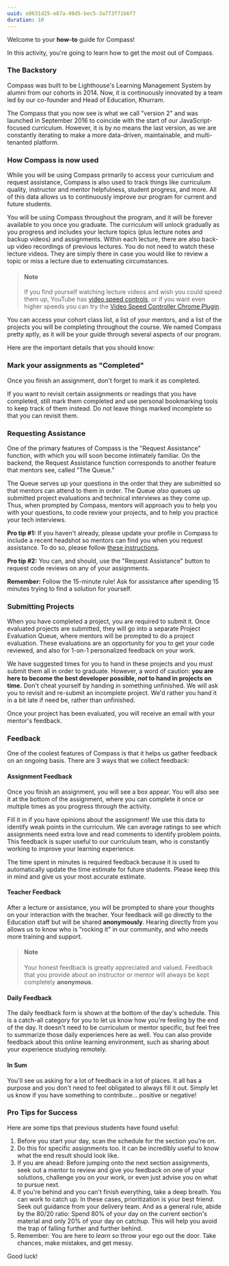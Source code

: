 ```yaml
---
uuid: e8631d25-e87a-49d5-bec5-3a773f71b6f7
duration: 10
---
```

Welcome to your __how-to__ guide for Compass!

In this activity, you're going to learn how to get the most out of Compass.


### The Backstory

Compass was built to be Lighthouse's Learning Management System by alumni from our cohorts in 2014. Now, it is continuously innovated by a team led by our co-founder and Head of Education, Khurram.

The Compass that you now see is what we call "version 2" and was launched in September 2016 to coincide with the start of our JavaScript-focused curriculum. However, it is by no means the last version, as we are constantly iterating to make a more data-driven, maintainable, and multi-tenanted platform.

### How Compass is now used

While you will be using Compass primarily to access your curriculum and request assistance, Compass is also used to track things like curriculum quality, instructor and mentor helpfulness, student progress, and more. All of this data allows us to continuously improve our program for current and future students.

You will be using Compass throughout the program, and it will be forever available to you once you graduate. The curriculum will unlock gradually as you progress and includes your lecture topics (plus lecture notes and backup videos) and assignments. Within each lecture, there are also back-up video recordings of previous lectures. You do not need to watch these lecture videos. They are simply there in case you would like to review a topic or miss a lecture due to extenuating circumstances. 

> #### Note
> If you find yourself watching lecture videos and wish you could speed them up, YouTube has [video speed controls](https://www.wikihow.com/Speed-Up-YouTube-Videos), or if you want even higher speeds you can try the [Video Speed Controller Chrome Plugin](https://chrome.google.com/webstore/detail/video-speed-controller/nffaoalbilbmmfgbnbgppjihopabppdk).


You can access your cohort class list, a list of your mentors, and a list of the projects you will be completing throughout the course. We named Compass pretty aptly, as it will be your guide through several aspects of our program.

Here are the important details that you should know:

### Mark your assignments as "Completed"

Once you finish an assignment, don't forget to mark it as completed. 

If you want to revisit certain assignments or readings that you have completed, still mark them completed and use personal bookmarking tools to keep track of them instead. Do not leave things marked incomplete so that you can revisit them. 

### Requesting Assistance

One of the primary features of Compass is the "Request Assistance" function, with which you will soon become intimately familiar. On the backend, the Request Assistance function corresponds to another feature that mentors see, called "The Queue."

The Queue serves up your questions in the order that they are submitted so that mentors can attend to them in order. The Queue _also_ queues up submitted project evaluations and technical interviews as they come up. Thus, when prompted by Compass, mentors will approach you to help you with your questions, to code review your projects, and to help you practice your tech interviews.

__Pro tip #1:__ If you haven't already, please update your profile in Compass to include a recent headshot so mentors can find you when you request assistance. To do so, please follow [these instructions](/d103280f-586a-4883-b7f4-c3247bd10561).

__Pro tip #2:__ You can, and should, use the "Request Assistance" button to request code reviews on any of your assignments.

__Remember:__ Follow the 15-minute rule! Ask for assistance after spending 15 minutes trying to find a solution for yourself.

### Submitting Projects

When you have completed a project, you are required to submit it. Once evaluated projects are submitted, they will go into a separate Project Evaluation Queue, where mentors will be prompted to do a project evaluation. These evaluations are an opportunity for you to get your code reviewed, and also for 1-on-1 personalized feedback on your work.

We have suggested times for you to hand in these projects and you must submit them all in order to graduate. However, a word of caution: **you are here to become the best developer possible, _not_ to hand in projects on time.** Don't cheat yourself by handing in something unfinished. We will ask you to revisit and re-submit an incomplete project. We'd rather you hand it in a bit late if need be, rather than unfinished.

Once your project has been evaluated, you will receive an email with your mentor's feedback.

### Feedback

One of the coolest features of Compass is that it helps us gather feedback on an ongoing basis. There are 3 ways that we collect feedback:

#### Assignment Feedback

Once you finish an assignment, you will see a box appear. You will also see it at the bottom of the assignment, where you can complete it once or multiple times as you progress through the activity.

Fill it in if you have opinions about the assignment! We use this data to identify weak points in the curriculum. We can average ratings to see which assignments need extra love and read comments to identify problem points. This feedback is super useful to our curriculum team, who is constantly working to improve your learning experience.

The time spent in minutes is required feedback because it is used to automatically update the time estimate for future students. Please keep this in mind and give us your most accurate estimate.

#### Teacher Feedback

After a lecture or assistance, you will be prompted to share your thoughts on your interaction with the teacher. Your feedback will go directly to the Education staff but will be shared **anonymously**. Hearing directly from you allows us to know who is "rocking it" in our community, and who needs more training and support. 

> #### Note
>Your honest feedback is greatly appreciated and valued. Feedback that you provide about an instructor or mentor will always be kept completely **anonymous**.

#### Daily Feedback

The daily feedback form is shown at the bottom of the day's schedule. This is a catch-all category for you to let us know how you're feeling by the end of the day. It doesn't need to be curriculum or mentor specific, but feel free to summarize those daily experiences here as well. You can also provide feedback about this online learning environment, such as sharing about your experience studying remotely.

#### In Sum

You'll see us asking for a lot of feedback in a lot of places. It all has a purpose and you don't need to feel obligated to always fill it out. Simply let us know if you have something to contribute… positive or negative!


### Pro Tips for Success

Here are some tips that previous students have found useful:

1. Before you start your day, scan the schedule for the section you're on.
2. Do this for specific assignments too. It can be incredibly useful to know what the end result should look like.
3. If you are ahead: Before jumping onto the next section assignments, seek out a mentor to review and give you feedback on one of your solutions, challenge you on your work, or even just advise you on what to pursue next.
4. If you're behind and you can't finish everything, take a deep breath. You can work to catch up. In these cases, prioritization is your best friend. Seek out guidance from your delivery team. And as a general rule, abide by the 80/20 ratio: Spend 80% of your day on the current section's material and only 20% of your day on catchup. This will help you avoid the trap of falling further and further behind.
5. Remember: You are here to _learn_ so throw your ego out the door. Take chances, make mistakes, and get messy.

Good luck!
